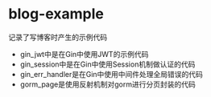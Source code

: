 # blog-example
记录了写博客时产生的示例代码
- gin_jwt中是在Gin中使用JWT的示例代码
- gin_session中是在Gin中使用Session机制做认证的代码
- gin_err_handler是在Gin中使用中间件处理全局错误的代码
- gorm_page是使用反射机制对gorm进行分页封装的代码 